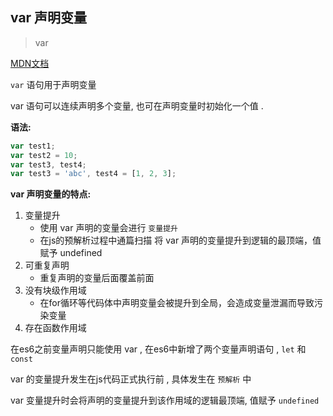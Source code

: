 ## var 声明变量

> var

<a href="https://developer.mozilla.org/zh-CN/docs/Web/JavaScript/Reference/Statements/var" target="_blank">MDN文档</a> 

`var` 语句用于声明变量

var 语句可以连续声明多个变量, 也可在声明变量时初始化一个值 .



**语法:**

```js
var test1;
var test2 = 10;
var test3, test4;
var test3 = 'abc', test4 = [1, 2, 3];
```



**var 声明变量的特点:**

1. 变量提升
   - 使用 var 声明的变量会进行 `变量提升`
   - 在js的预解析过程中通篇扫描 将 var 声明的变量提升到逻辑的最顶端，值赋予 undefined 
2. 可重复声明
   - 重复声明的变量后面覆盖前面
3. 没有块级作用域
   - 在for循环等代码体中声明变量会被提升到全局，会造成变量泄漏而导致污染变量
4. 存在函数作用域



在es6之前变量声明只能使用 var , 在es6中新增了两个变量声明语句 , `let` 和 `const`

var 的变量提升发生在js代码正式执行前 , 具体发生在 `预解析` 中

var 变量提升时会将声明的变量提升到该作用域的逻辑最顶端, 值赋予 `undefined` 
